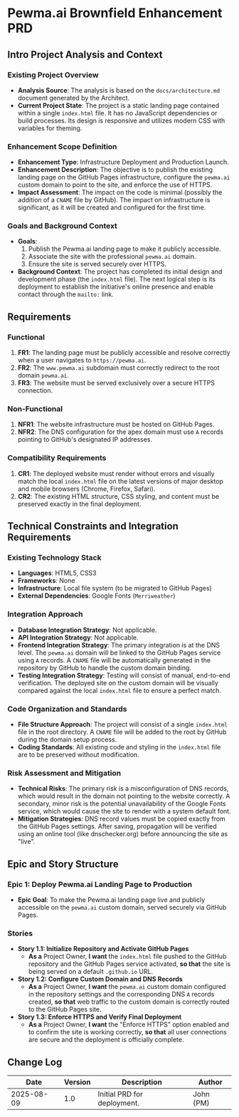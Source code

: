 # Pewma.ai Brownfield Enhancement PRD

## Intro Project Analysis and Context

### Existing Project Overview

- **Analysis Source**: The analysis is based on the `docs/architecture.md` document generated by the Architect.
- **Current Project State**: The project is a static landing page contained within a single `index.html` file. It has no JavaScript dependencies or build processes. Its design is responsive and utilizes modern CSS with variables for theming.

### Enhancement Scope Definition

- **Enhancement Type**: Infrastructure Deployment and Production Launch.
- **Enhancement Description**: The objective is to publish the existing landing page on the GitHub Pages infrastructure, configure the `pewma.ai` custom domain to point to the site, and enforce the use of HTTPS.
- **Impact Assessment**: The impact on the code is minimal (possibly the addition of a `CNAME` file by GitHub). The impact on infrastructure is significant, as it will be created and configured for the first time.

### Goals and Background Context

- **Goals**:
    1. Publish the Pewma.ai landing page to make it publicly accessible.
    2. Associate the site with the professional `pewma.ai` domain.
    3. Ensure the site is served securely over HTTPS.
- **Background Context**: The project has completed its initial design and development phase (the `index.html` file). The next logical step is its deployment to establish the initiative's online presence and enable contact through the `mailto:` link.

## Requirements

### Functional

1. **FR1**: The landing page must be publicly accessible and resolve correctly when a user navigates to `https://pewma.ai`.
2. **FR2**: The `www.pewma.ai` subdomain must correctly redirect to the root domain `pewma.ai`.
3. **FR3**: The website must be served exclusively over a secure HTTPS connection.

### Non-Functional

1. **NFR1**: The website infrastructure must be hosted on GitHub Pages.
2. **NFR2**: The DNS configuration for the apex domain must use `A` records pointing to GitHub's designated IP addresses.

### Compatibility Requirements

1. **CR1**: The deployed website must render without errors and visually match the local `index.html` file on the latest versions of major desktop and mobile browsers (Chrome, Firefox, Safari).
2. **CR2**: The existing HTML structure, CSS styling, and content must be preserved exactly in the final deployment.

## Technical Constraints and Integration Requirements

### Existing Technology Stack

- **Languages**: HTML5, CSS3
- **Frameworks**: None
- **Infrastructure**: Local file system (to be migrated to GitHub Pages)
- **External Dependencies**: Google Fonts (`Merriweather`)

### Integration Approach

- **Database Integration Strategy**: Not applicable.
- **API Integration Strategy**: Not applicable.
- **Frontend Integration Strategy**: The primary integration is at the DNS level. The `pewma.ai` domain will be linked to the GitHub Pages service using `A` records. A `CNAME` file will be automatically generated in the repository by GitHub to handle the custom domain binding.
- **Testing Integration Strategy**: Testing will consist of manual, end-to-end verification. The deployed site on the custom domain will be visually compared against the local `index.html` file to ensure a perfect match.

### Code Organization and Standards

- **File Structure Approach**: The project will consist of a single `index.html` file in the root directory. A `CNAME` file will be added to the root by GitHub during the domain setup process.
- **Coding Standards**: All existing code and styling in the `index.html` file are to be preserved without modification.

### Risk Assessment and Mitigation

- **Technical Risks**: The primary risk is a misconfiguration of DNS records, which would result in the domain not pointing to the website correctly. A secondary, minor risk is the potential unavailability of the Google Fonts service, which would cause the site to render with a system default font.
- **Mitigation Strategies**: DNS record values must be copied exactly from the GitHub Pages settings. After saving, propagation will be verified using an online tool (like dnschecker.org) before announcing the site as "live".

## Epic and Story Structure

### Epic 1: Deploy Pewma.ai Landing Page to Production

- **Epic Goal**: To make the Pewma.ai landing page live and publicly accessible on the `pewma.ai` custom domain, served securely via GitHub Pages.

### Stories

- **Story 1.1: Initialize Repository and Activate GitHub Pages**
    - **As a** Project Owner, **I want** the `index.html` file pushed to the GitHub repository and the GitHub Pages service activated, **so that** the site is being served on a default `.github.io` URL.
- **Story 1.2: Configure Custom Domain and DNS Records**
    - **As a** Project Owner, **I want** the `pewma.ai` custom domain configured in the repository settings and the corresponding DNS `A` records created, **so that** web traffic to the custom domain is correctly routed to the GitHub Pages site.
- **Story 1.3: Enforce HTTPS and Verify Final Deployment**
    - **As a** Project Owner, **I want** the "Enforce HTTPS" option enabled and to confirm the site is working correctly, **so that** all user connections are secure and the deployment is officially complete.

## Change Log

| Date | Version | Description | Author |
| --- | --- | --- | --- |
| 2025-08-09 | 1.0 | Initial PRD for deployment. | John (PM) |

